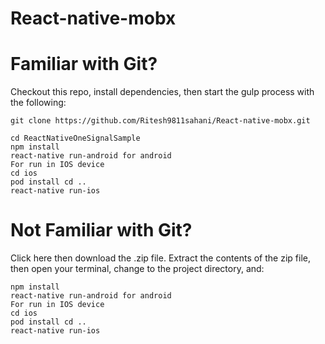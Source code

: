 # React-native-mobx

# Familiar with Git?
Checkout this repo, install dependencies, then start the gulp process with the following:
```
git clone https://github.com/Ritesh9811sahani/React-native-mobx.git

cd ReactNativeOneSignalSample
npm install
react-native run-android for android
For run in IOS device
cd ios
pod install cd ..
react-native run-ios 
```
# Not Familiar with Git?
Click here then download the .zip file. Extract the contents of the zip file, then open your terminal, change to the project directory, and:
```
npm install
react-native run-android for android
For run in IOS device
cd ios
pod install cd ..
react-native run-ios 
```
